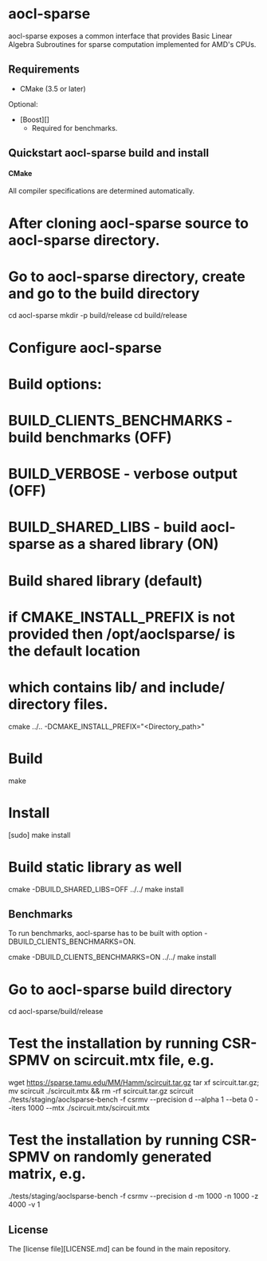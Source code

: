 # aocl-sparse
aocl-sparse exposes a common interface that provides Basic Linear Algebra Subroutines for sparse computation implemented for AMD's CPUs.

## Requirements
* CMake (3.5 or later)

Optional:
* [Boost][]
  * Required for benchmarks.

## Quickstart aocl-sparse build and install

#### CMake
All compiler specifications are determined automatically. 

# After cloning aocl-sparse source to aocl-sparse directory.
# Go to aocl-sparse directory, create and go to the build directory
cd aocl-sparse 
mkdir -p build/release 
cd build/release

# Configure aocl-sparse
# Build options:
#   BUILD_CLIENTS_BENCHMARKS - build benchmarks (OFF)
#   BUILD_VERBOSE            - verbose output (OFF)
#   BUILD_SHARED_LIBS        - build aocl-sparse as a shared library (ON)

# Build shared library (default)
# if CMAKE_INSTALL_PREFIX is not provided then /opt/aoclsparse/ is the default location
# which contains lib/ and include/ directory files.
cmake ../.. -DCMAKE_INSTALL_PREFIX="<Directory_path>"

# Build
make

# Install
[sudo] make install

# Build static library as well
cmake -DBUILD_SHARED_LIBS=OFF ../../
make install

## Benchmarks
To run benchmarks, aocl-sparse has to be built with option -DBUILD_CLIENTS_BENCHMARKS=ON.

cmake -DBUILD_CLIENTS_BENCHMARKS=ON ../../
make install

# Go to aocl-sparse build directory
cd aocl-sparse/build/release

# Test the installation by running CSR-SPMV on scircuit.mtx file, e.g.
wget https://sparse.tamu.edu/MM/Hamm/scircuit.tar.gz
tar xf scircuit.tar.gz; mv scircuit ./scircuit.mtx && rm -rf scircuit.tar.gz scircuit
./tests/staging/aoclsparse-bench -f csrmv --precision d --alpha 1 --beta 0 --iters 1000 --mtx ./scircuit.mtx/scircuit.mtx

# Test the installation by running CSR-SPMV on randomly generated matrix, e.g.
./tests/staging/aoclsparse-bench -f csrmv --precision d -m 1000 -n 1000 -z 4000 -v 1

## License
The [license file][LICENSE.md] can be found in the main repository.
